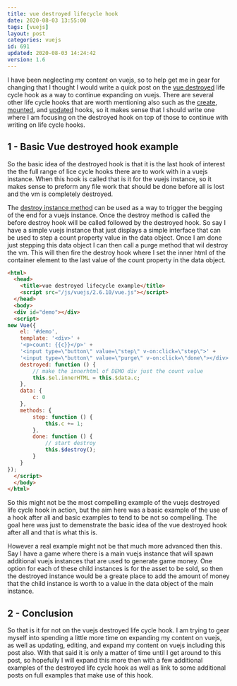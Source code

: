 ```yaml
---
title: vue destroyed lifecycle hook
date: 2020-08-03 13:55:00
tags: [vuejs]
layout: post
categories: vuejs
id: 691
updated: 2020-08-03 14:24:42
version: 1.6
---
```


I have been neglecting my content on vuejs, so to help get me in gear for changing that I thought I would write a quick post on the [vue destroyed](https://vuejs.org/v2/api/#destroyed) life cycle hook as a way to continue expanding on vuejs. There are several other life cycle hooks that are worth mentioning also such as the [create](/2019/05/24/vuejs-lifecycle-create/), [mounted](/2019/05/25/vuejs-lifecycle-mounted/), and [updated](/2019/11/11/vuejs-lifecycle-updated/) hooks, so it makes sense that I should write one where I am focusing on the destroyed hook on top of those to continue with writing on life cycle hooks.

<!-- more -->

## 1 - Basic Vue destroyed hook example

So the basic idea of the destroyed hook is that it is the last hook of interest the the full range of lice cycle hooks there are to work with in a vuejs instance. When this hook is called that is it for the vuejs instance, so it makes sense to preform any file work that should be done before all is lost and the vm is completely destroyed.

The [destroy instance method](/2019/06/01/vuejs-destroy/) can be used as a way to trigger the begging of the end for a vuejs instance. Once the destroy method is called the before destroy hook will be called followed by the destroyed hook. So say I have a simple vuejs instance that just displays a simple interface that can be used to step a count property value in the data object. Once I am done just stepping this data object I can then call a purge method that wil destroy the vm. This will then fire the destroy hook where I set the inner html of the container element to the last value of the count property in the data object.

```html
<html>
  <head>
    <title>vue destroyed lifecycle example</title>
    <script src="/js/vuejs/2.6.10/vue.js"></script>
  </head>
  <body>
  <div id="demo"></div>
  <script>
new Vue({
    el: '#demo',
    template: '<div>' +
    '<p>count: {{c}}</p>' +
    '<input type=\"button\" value=\"step\" v-on:click=\"step\">' +
    '<input type=\"button\" value=\"purge\" v-on:click=\"done\"></div>',
    destroyed: function () {
        // make the innerhtml of DEMO div just the count value
        this.$el.innerHTML = this.$data.c;
    },
    data: {
        c: 0
    },
    methods: {
        step: function () {
            this.c += 1;
        },
        done: function () {
            // start destroy
            this.$destroy();
        }
    }
});
  </script>
  </body>
</html>
```

So this might not be the most compelling example of the vuejs destroyed life cycle hook in action, but the aim here was a basic example of the use of a hook after all and basic examples to tend to be not so compelling. The goal here was just to demenstrate the basic idea of the vue destroyed hook after all and that is what this is.

However a real example might not be that much more advanced then this. Say I have a game where there is a main vuejs instance that will spawn additional vuejs instances that are used to generate game money. One option for each of these child instances is for the asset to be sold, so then the destroyed instance would be a greate place to add the amount of money that the child instance is worth to a value in the data object of the main instance.

## 2 - Conclusion

So that is it for not on the vuejs destroyed life cycle hook. I am trying to gear myself into spending a little more time on expanding my content on vuejs, as well as updating, editing, and expand my content on vuejs including this post also. With that said it is only a matter of time until I get around to this post, so hopefully I will expand this more then with a few additional examples of the destroyed life cycle hook as well as link to some additional posts on full examples that make use of this hook.